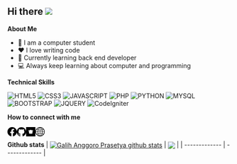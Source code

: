 <h2> Hi there <img src="https://media.giphy.com/media/mGcNjsfWAjY5AEZNw6/giphy.gif" width="50"></h2>

**About Me**

- 👦 I am a computer student 
- ❤️ I love writing code
- 🌱 Currently learning back end developer
- 💻 Always keep learning about computer and programming

**Technical Skills**

![HTML5](https://img.shields.io/badge/HTML5-E34F26?style=for-the-badge&logo=html5&logoColor=white)
![CSS3](https://img.shields.io/badge/CSS3-1572B6?style=for-the-badge&logo=css3&logoColor=white)
![JAVASCRIPT](https://img.shields.io/badge/JavaScript-323330?style=for-the-badge&logo=javascript&logoColor=F7DF1E)
![PHP](https://img.shields.io/badge/PHP-777BB4?style=for-the-badge&logo=php&logoColor=white)
![PYTHON](https://img.shields.io/badge/Python-14354C?style=for-the-badge&logo=python&logoColor=white)
![MYSQL](https://img.shields.io/badge/MySQL-005C84?style=for-the-badge&logo=mysql&logoColor=white)
![BOOTSTRAP](https://img.shields.io/badge/Bootstrap-563D7C?style=for-the-badge&logo=bootstrap&logoColor=white)
![JQUERY](https://img.shields.io/badge/jQuery-0769AD?style=for-the-badge&logo=jquery&logoColor=white)
![CodeIgniter](https://img.shields.io/badge/CodeIgniter-%23EF4223.svg?style=for-the-badge&logo=codeIgniter&logoColor=white)

**How to connect with me**

<a href="https://web.facebook.com/galih.ap.357/"><img align="left" src="https://raw.githubusercontent.com/galihap76/galihap76/main/images/facebook.svg" alt="galihap76 | facebook" width="21px"/></a>
<a href="https://github.com/galihap76"><img align="left" src="https://raw.githubusercontent.com/galihap76/galihap76/main/images/github.svg" alt="galihap76 | github" width="21px"/></a>
<a href="https://galihap76.showwcase.com/"><img align="left" src="https://raw.githubusercontent.com/galihap76/galihap76/main/images/showwcase.svg" alt="galihap76 | showwcase" width="21px"/></a>
<a href="https://galihap76.github.io/"><img align="left" src="https://raw.githubusercontent.com/galihap76/galihap76/main/images/website.svg" alt="galihap76 | website" width="21px"/></a>
</br>

**Github stats**
| <a href="https://github.com/anuraghazra/github-readme-stats"><img align="center" src="https://github-readme-stats.vercel.app/api?username=galihap76&show_icons=true&bg_color=0000" alt="Galih Anggoro Prasetya github stats" /></a> | <a href="https://github.com/anuraghazra/github-readme-stats"><img align="center" src="https://github-readme-stats.vercel.app/api/top-langs/?username=galihap76&langs_count=10&hide=batchfile,pascal,hack,roff,shell,scss,jupyter%20notebook&layout=compact&bg_color=0000" /></a> |
| ------------- | ------------- |
